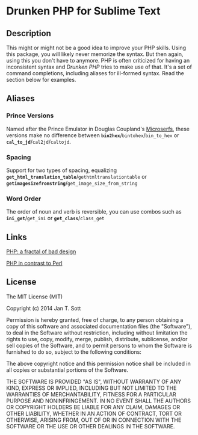# Drunken PHP for Sublime Text

## Description

This might or might not be a good idea to improve your PHP skills. Using this package, you will likely never memorize the syntax. But then again, using this you don't have to anymore. PHP is often criticized for having an inconsistent syntax and *Drunken PHP* tries to make use of that. It's a set of command completions, including aliases for ill-formed syntax. Read the section below for examples.

## Aliases

### Prince Versions

Named after the Prince Emulator in Douglas Coupland's [Microserfs](http://www.wired.com/wired/archive/2.01/microserfs.html), these versions make no difference between **`bin2hex`**/`bintohex`/`bin_to_hex` or **`cal_to_jd`**/`cal2jd`/`caltojd`.

### Spacing

Support for two types of spacing, equalizing **`get_html_translation_table`**/`gethtmltranslationtable` or **`getimagesizefromstring`**/`get_image_size_from_string`

### Word Order

The order of noun and verb is reversible, you can use combos such as **`ini_get`**/`get_ini` or **`get_class`**/`class_get`

## Links

[PHP: a fractal of bad design](http://me.veekun.com/blog/2012/04/09/php-a-fractal-of-bad-design/)

[PHP in contrast to Perl](http://tnx.nl/php.html)

## License

The MIT License (MIT)

Copyright (c) 2014 Jan T. Sott

Permission is hereby granted, free of charge, to any person obtaining a copy
of this software and associated documentation files (the "Software"), to deal
in the Software without restriction, including without limitation the rights
to use, copy, modify, merge, publish, distribute, sublicense, and/or sell
copies of the Software, and to permit persons to whom the Software is
furnished to do so, subject to the following conditions:

The above copyright notice and this permission notice shall be included in
all copies or substantial portions of the Software.

THE SOFTWARE IS PROVIDED "AS IS", WITHOUT WARRANTY OF ANY KIND, EXPRESS OR
IMPLIED, INCLUDING BUT NOT LIMITED TO THE WARRANTIES OF MERCHANTABILITY,
FITNESS FOR A PARTICULAR PURPOSE AND NONINFRINGEMENT. IN NO EVENT SHALL THE
AUTHORS OR COPYRIGHT HOLDERS BE LIABLE FOR ANY CLAIM, DAMAGES OR OTHER
LIABILITY, WHETHER IN AN ACTION OF CONTRACT, TORT OR OTHERWISE, ARISING FROM,
OUT OF OR IN CONNECTION WITH THE SOFTWARE OR THE USE OR OTHER DEALINGS IN
THE SOFTWARE.